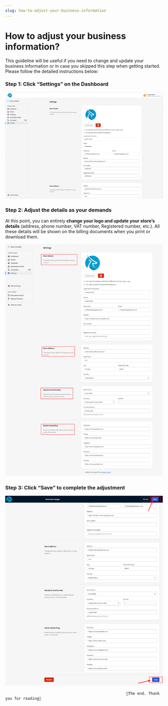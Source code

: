 ```yaml
---
slug: how-to-adjust-your-business-information
---
```

# How to adjust your business information?

This guideline will be useful if you need to change and update your business information or in case you skipped this step when getting started. Please follow the detailed instructions below:

### Step 1: Click “Settings” on the Dashboard

![1.1.png](How%20to%20adjust%20your%20business%20information%20f447b827c04648ab9bccaf9885233eaf/1.1.png)

### Step 2: Adjust the details as your demands

At this point, you can entirely **change your logo and update your store’s details** (address, phone number, VAT number, Registered number, etc.). All these details will be shown on the billing documents when you print or download them. 

![1.2.png](How%20to%20adjust%20your%20business%20information%20f447b827c04648ab9bccaf9885233eaf/1.2.png)

### Step 3: Click “Save” to complete the adjustment

![1.3.png](How%20to%20adjust%20your%20business%20information%20f447b827c04648ab9bccaf9885233eaf/1.3.png)

                                                          🥰The end. Thank you for reading🥰
